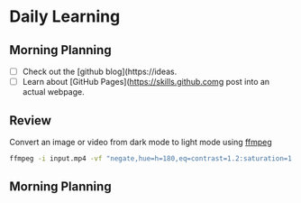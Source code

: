 # Daily Learning

## Morning Planning
- [ ] Check out the [github blog](https://ideas.
- [ ] Learn about [GitHub Pages](https://skills.github.comg post into an actual webpage.

## Review
Convert an image or video from dark mode to light mode using [ffmpeg](https://www.ffmpeg.org)

```bash
ffmpeg -i input.mp4 -vf "negate,hue=h=180,eq=contrast=1.2:saturation=1.1" output.mp4
```
## Morning Planning
